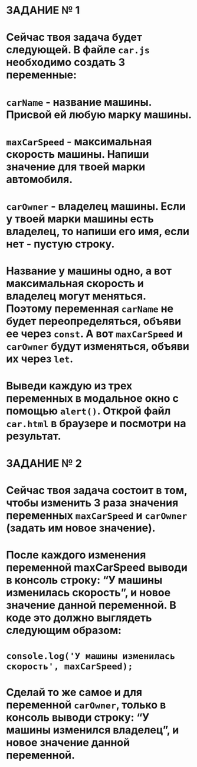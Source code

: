 # ЗАДАНИЕ № 1

# Сейчас твоя задача будет следующей. В файле `car.js` необходимо создать 3 переменные:

# `carName` - название машины. Присвой ей любую марку машины.
# `maxCarSpeed` - максимальная скорость машины. Напиши значение для твоей марки автомобиля.
# `carOwner` - владелец машины. Если у твоей марки машины есть владелец, то напиши его имя, если нет - пустую строку.
# Название у машины одно, а вот максимальная скорость и владелец могут меняться. Поэтому переменная `carName` не будет переопределяться, объяви ее через `const`. А вот `maxCarSpeed` и `carOwner` будут изменяться, объяви их через `let`.

# Выведи каждую из трех переменных в модальное окно с помощью `alert()`. Открой файл `car.html` в браузере и посмотри на результат.

# ЗАДАНИЕ № 2

# Сейчас твоя задача состоит в том, чтобы изменить 3 раза значения переменных `maxCarSpeed` и `carOwner` (задать им новое значение).

# После каждого изменения переменной maxCarSpeed выводи в консоль строку: “У машины изменилась скорость”, и новое значение данной переменной. В коде это должно выглядеть следующим образом:

# `console.log('У машины изменилась скорость', maxCarSpeed);`
# Сделай то же самое и для переменной `carOwner`, только в консоль выводи строку: “У машины изменился владелец”, и новое значение данной переменной.